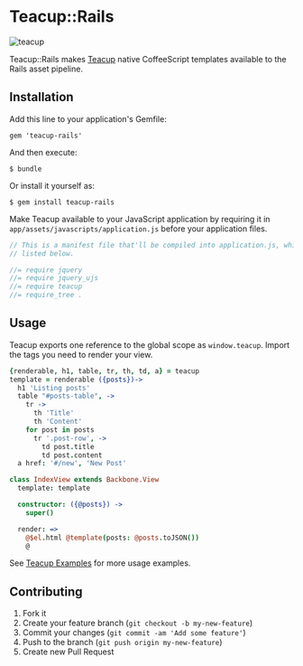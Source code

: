 # Teacup::Rails

![teacup](https://raw.github.com/goodeggs/teacup/master/docs/teacup.jpg)

Teacup::Rails makes [Teacup](http://goodeggs.github.com/teacup) native CoffeeScript templates
available to the Rails asset pipeline.

## Installation

Add this line to your application's Gemfile:

    gem 'teacup-rails'

And then execute:

    $ bundle

Or install it yourself as:

    $ gem install teacup-rails

Make Teacup available to your JavaScript application by requiring it in `app/assets/javascripts/application.js`
before your application files.

``` javascript
// This is a manifest file that'll be compiled into application.js, which will include all the files
// listed below.

//= require jquery
//= require jquery_ujs
//= require teacup
//= require_tree .
```

## Usage

Teacup exports one reference to the global scope as `window.teacup`. Import the tags you need to render your view.

```coffeescript
{renderable, h1, table, tr, th, td, a} = teacup
template = renderable ({posts})->
  h1 'Listing posts'
  table "#posts-table", ->
    tr ->
      th 'Title'
      th 'Content'
    for post in posts
      tr '.post-row', ->
        td post.title
        td post.content
  a href: '#/new', 'New Post'

class IndexView extends Backbone.View
  template: template

  constructor: ({@posts}) ->
    super()

  render: =>
    @$el.html @template(posts: @posts.toJSON())
    @
```

See [Teacup Examples](http://goodeggs.github.com/teacup/#examples) for more usage examples.

## Contributing

1. Fork it
2. Create your feature branch (`git checkout -b my-new-feature`)
3. Commit your changes (`git commit -am 'Add some feature'`)
4. Push to the branch (`git push origin my-new-feature`)
5. Create new Pull Request
